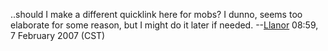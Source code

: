 ..should I make a different quicklink here for mobs? I dunno, seems too
elaborate for some reason, but I might do it later if needed.
--[Llanor](User:MooNFisH.md "wikilink") 08:59, 7 February 2007 (CST)
